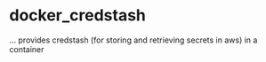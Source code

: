 # docker_credstash
... provides credstash (for storing and retrieving secrets in aws) in a container
